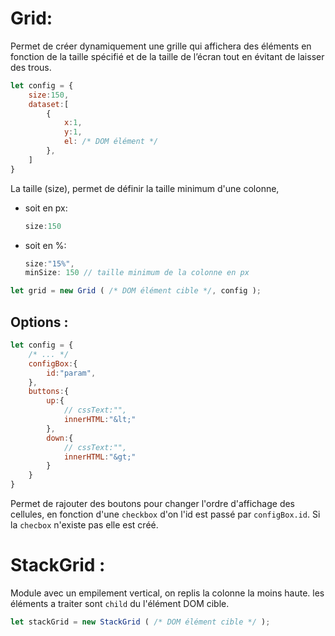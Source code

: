 # Grid:

Permet de créer dynamiquement une grille qui affichera des éléments en fonction de la taille spécifié et de la taille de l’écran tout en évitant de laisser des trous.

```javascript
let config = {
	size:150,
	dataset:[
		{
			x:1,
			y:1,
			el: /* DOM élément */
		},
	]
}
```

La taille (size), permet de définir la taille minimum d'une colonne, 
- soit en px:
	```javascript
	size:150
	```
- soit en %:
	```javascript
	size:"15%",
	minSize: 150 // taille minimum de la colonne en px
	```
```javascript
let grid = new Grid ( /* DOM élément cible */, config );
```

## Options :
```javascript
let config = {
	/* ... */
	configBox:{
		id:"param",
	},
	buttons:{
		up:{
			// cssText:"",
			innerHTML:"&lt;"
		},
		down:{
			// cssText:"",
			innerHTML:"&gt;"
		}
	}
}
```		

Permet de rajouter des boutons pour changer l'ordre d'affichage des cellules, en fonction d'une `checkbox`  d'on l'id est passé par `configBox.id`. Si la `checbox` n'existe pas elle est créé.

# StackGrid :

Module avec un empilement vertical, on replis la colonne la moins haute. les éléments a traiter sont `child` du l'élément DOM cible.

```javascript
let stackGrid = new StackGrid ( /* DOM élément cible */ );
```		
